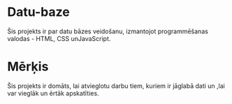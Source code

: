 # Datu-baze
Šis projekts ir par datu bāzes veidošanu, izmantojot programmēšanas valodas - HTML, CSS unJavaScript. 
# Mērķis
Šis projekts ir domāts, lai atvieglotu darbu tiem, kuriem ir jāglabā dati un ,lai var vieglāk un ērtāk apskatīties.
